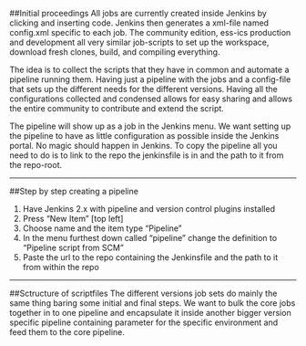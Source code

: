 ##Initial proceedings
All jobs are currently created inside Jenkins by clicking and inserting code. Jenkins then generates a xml-file named config.xml specific to each job. The community edition, ess-ics production and development all very similar job-scripts to set up the workspace, download fresh clones, build, and compiling everything.

The idea is to collect the scripts that they have in common and automate a pipeline running them. Having just a pipeline with the jobs and a config-file that sets up the different needs for the different versions. Having all the configurations collected and condensed allows for easy sharing and allows the entire community to contribute and extend the script.  

The pipeline will show up as a job in the Jenkins menu. We want setting up the pipeline to have as little configuration as possible inside the Jenkins portal. No magic should happen in Jenkins. To copy the pipeline all you need to do is to link to the repo the jenkinsfile is in and the path to it from the repo-root.


---
##Step by step creating a pipeline
1.	Have Jenkins 2.x with pipeline and version control plugins installed
2.	Press “New Item” [top left]
3.	Choose name and the item type “Pipeline”
4.	In the menu furthest down called “pipeline” change the definition to “Pipeline script from SCM”
5.	Paste the url to the repo containing the Jenkinsfile and the path to it from within the repo
---
##Sctructure of scriptfiles
The different versions job sets do mainly the same thing baring some initial and final steps. We want to bulk the core jobs together in to one pipeline and encapsulate it inside another bigger version specific pipeline containing parameter for the specific environment and feed them to the core pipeline.
